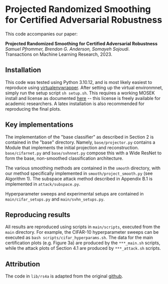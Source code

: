 # Projected Randomized Smoothing for Certified Adversarial Robustness
This code accompanies our paper:

**Projected Randomized Smoothing for Certified Adversarial Robustness**\
_Samuel Pfrommer, Brendon G. Anderson, Somayeh Sojoudi_.\
Transactions on Machine Learning Research, 2023.


## Installation
This code was tested using Python 3.10.12, and is most likely easiest to reproduce using [virtualenvwrapper](https://virtualenvwrapper.readthedocs.io/en/latest/). After setting up the virtual environmnet, simply run the setup script `sh setup.sh`. This requires a working MOSEK install and license as documented [here](https://docs.mosek.com/latest/install/installation.html) -- this license is freely available for academic researchers. A latex installation is also recommended for reproducing the final plots.

## Key implementations
The implementation of the "base classifier" as described in Section 2 is contained in the "base" directory. Namely, `base/projector.py` contains a Module that implements the initial projection and reconstruction. `base/cifarnet.py` and `base/svhnnet.py` compose this with a Wide ResNet to form the base, non-smoothed classification architecture.

The various smoothing methods are contained in the `smooth` directory, with our method specifically implemented in `smooth/project_smooth.py` (see Algorithm 1). The subspace attack method described in Appendix B.1 is implemented in `attack/subspace.py`.

Hyperparameter sweeps and experimental setups are contained in `main/cifar_setups.py` and `main/svhn_setups.py`.

## Reproducing results
All results are reproduced using scripts in `main/scripts`, executed from the `main` directory. For example, the CIFAR-10 hyperparameter sweeps can be executed as `bash scripts/cifar_hyperparams.sh`. The data for the main certification plots (e.g. Figure 3a) are produced by the `***_main.sh` scripts, while the attack plots of Section 4.1 are produced by `***_attack.sh` scripts.

## Attribution
The code in `lib/rs4a` is adapted from the original [github](https://github.com/tonyduan/rs4a).
